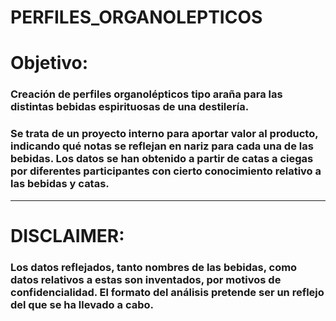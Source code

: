 # PERFILES_ORGANOLEPTICOS

# Objetivo:
### Creación de perfiles organolépticos tipo araña para las distintas bebidas espirituosas de una destilería.
### Se trata de un proyecto interno para aportar valor al producto, indicando qué notas se reflejan en nariz para cada una de las bebidas. Los datos se han obtenido a partir de catas a ciegas por diferentes participantes con cierto conocimiento relativo a las bebidas y catas.

---

# DISCLAIMER:
### Los datos reflejados, tanto nombres de las bebidas, como datos relativos a estas son inventados, por motivos de confidencialidad. El formato del análisis pretende ser un reflejo del que se ha llevado a cabo.

